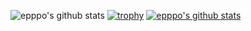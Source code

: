 
![epppo's github stats](https://github-readme-stats.vercel.app/api?username=epppo&show_icons=true)
[![trophy](https://github-profile-trophy.vercel.app/?username=epppo)](https://github.com/ryo-ma/github-profile-trophy)
[![epppo's github stats](https://github-readme-stats.vercel.app/api/top-langs/?username=epppo&show_icons=true&hide_border=true&title_color=004386&icon_color=004386&layout=compact)](https://github.com/epppo)

<!--
**epppo/epppo** is a ✨ _special_ ✨ repository because its `README.md` (this file) appears on your GitHub profile.

Here are some ideas to get you started:

- 🔭 I’m currently working on ...
- 🌱 I’m currently learning ...
- 👯 I’m looking to collaborate on ...
- 🤔 I’m looking for help with ...
- 💬 Ask me about ...
- 📫 How to reach me: ...
- 😄 Pronouns: ...
- ⚡ Fun fact: ...
-->
